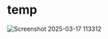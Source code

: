 # temp
![Screenshot 2025-03-17 113312](https://github.com/user-attachments/assets/c2387169-a738-4b95-9bc0-73baf34e3541)

